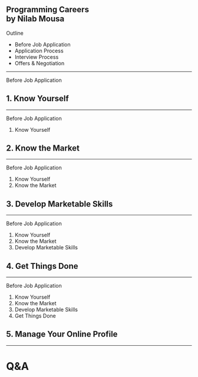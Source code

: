Programming Careers  
by Nilab Mousa 
---
Outline 
* Before Job Application 
* Application Process 
* Interview Process 
* Offers & Negotiation
----
Before Job Application
## 1. Know Yourself
----
Before Job Application
1. Know Yourself
## 2. Know the Market
----
Before Job Application
1. Know Yourself
2. Know the Market
## 3. Develop Marketable Skills 
----
Before Job Application
1. Know Yourself
2. Know the Market
3. Develop Marketable Skills 
## 4. Get Things Done
----
Before Job Application
1. Know Yourself
2. Know the Market
3. Develop Marketable Skills 
4. Get Things Done
## 5. Manage Your Online Profile 
----
# Q&A
